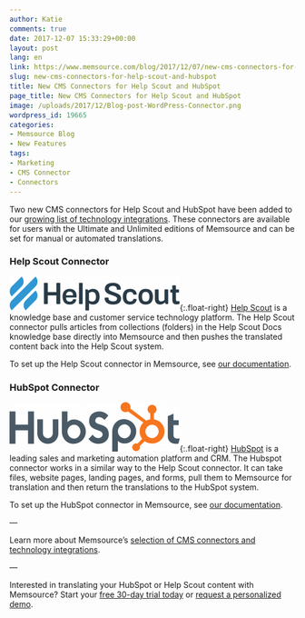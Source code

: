 ```yaml
---
author: Katie
comments: true
date: 2017-12-07 15:33:29+00:00
layout: post
lang: en
link: https://www.memsource.com/blog/2017/12/07/new-cms-connectors-for-help-scout-and-hubspot/
slug: new-cms-connectors-for-help-scout-and-hubspot
title: New CMS Connectors for Help Scout and HubSpot
page_title: New CMS Connectors for Help Scout and HubSpot
image: /uploads/2017/12/Blog-post-WordPress-Connector.png
wordpress_id: 19665
categories:
- Memsource Blog
- New Features
tags:
- Marketing
- CMS Connector
- Connectors
---
```


Two new CMS connectors for Help Scout and HubSpot have been added to our [growing list of technology integrations](https://www.memsource.com/integrations/). These connectors are available for users with the Ultimate and Unlimited editions of Memsource and can be set for manual or automated translations.<!-- more -->

### Help Scout Connector

[![](/uploads/2017/12/HelpScout-full-300x60.png)](/uploads/2017/12/HelpScout-full.png){:.float-right} [Help Scout](https://www.helpscout.net/) is a knowledge base and customer service technology platform. The Help Scout connector pulls articles from collections (folders) in the Help Scout Docs knowledge base directly into Memsource and then pushes the translated content back into the Help Scout system.

To set up the Help Scout connector in Memsource, see [our documentation](https://wiki.memsource.com/wiki/Connectors#Help_Scout).

### HubSpot Connector

[![](/uploads/2017/12/hubspot-logo-300x87.png)](/uploads/2017/12/hubspot-logo.png){:.float-right} [HubSpot](https://www.hubspot.com/) is a leading sales and marketing automation platform and CRM. The Hubspot connector works in a similar way to the Help Scout connector. It can take files, website pages, landing pages, and forms, pull them to Memsource for translation and then return the translations to the HubSpot system. 

To set up the HubSpot connector in Memsource, see [our documentation](https://wiki.memsource.com/wiki/Connectors#HubSpot). 

—

Learn more about Memsource’s [selection of CMS connectors and technology integrations](https://www.memsource.com/integrations/).

—

Interested in translating your HubSpot or Help Scout content with Memsource?
Start your [free 30-day trial today](https://cloud.memsource.com/web/organization/signup?e=ULTIMATE) or [request a personalized demo](https://www.memsource.com/contact-sales/).
